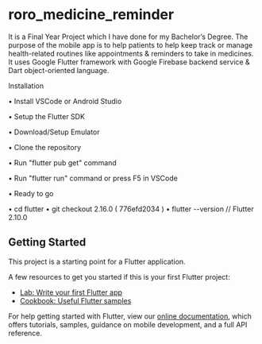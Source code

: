 # roro_medicine_reminder

It is a Final Year Project which I have done for my Bachelor’s Degree. The purpose of the mobile app is to help patients to help keep track or manage health-related routines like appointments & reminders to take in medicines. It uses Google Flutter framework with Google Firebase backend service & Dart object-oriented language.

Installation

•	Install VSCode or Android Studio

•	Setup the Flutter SDK

•	Download/Setup Emulator

•	Clone the repository

•	Run "flutter pub get" command

•	Run "flutter run" command or press F5 in VSCode

•	Ready to go

•	cd flutter
•	git checkout 2.16.0  ( 776efd2034 )
•	flutter --version // Flutter 2.10.0



## Getting Started

This project is a starting point for a Flutter application.

A few resources to get you started if this is your first Flutter project:

- [Lab: Write your first Flutter app](https://flutter.dev/docs/get-started/codelab)
- [Cookbook: Useful Flutter samples](https://flutter.dev/docs/cookbook)

For help getting started with Flutter, view our
[online documentation](https://flutter.dev/docs), which offers tutorials,
samples, guidance on mobile development, and a full API reference.
